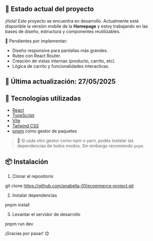 ## 📌 Estado actual del proyecto

¡Hola! Este proyecto se encuentra en desarrollo. Actualmente está disponible la versión mobile de la **Homepage** y estoy trabajando en las bases de diseño, estructura y componentes reutilizables.

🔧 Pendientes por implementar:
- Diseño responsive para pantallas más grandes.
- Ruteo con React Router.
- Creación de vistas internas (producto, carrito, etc).
- Lógica de carrito y funcionalidades interactivas.

📅 Última actualización: 27/05/2025
---

## 🚀 Tecnologías utilizadas

- [React](https://react.dev/)
- [TypeScript](https://www.typescriptlang.org/)
- [Vite](https://vitejs.dev/)
- [Tailwind CSS](https://tailwindcss.com/)
- [pnpm](https://pnpm.io/) como gestor de paquetes

> 📌 Si usás otro gestor como npm o yarn, podés instalar las dependencias de todos modos. Sin embargo recomiendo `pnpm`.

## 📦 Instalación

1. Clonar el repositorio

git clone https://github.com/anabella-01/ecommerce-project.git

2. Instalar dependencias

pnpm install

3. Levantar el servidor de desarrollo

pnpm run dev

¡Gracias por pasar!  😊
